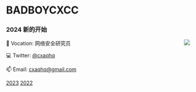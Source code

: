# BADBOYCXCC 

### 2024 新的开始


<img align="right" src="https://github-readme-stats.vercel.app/api?username=badboycxcc&count_private=true&show_icons=true&hide=prs&theme=radical" />

📖 Vocation: 网络安全研究员

💻 Twitter: [@cxaqhq](https://twitter.com/cxaqhq)

📫 Email: cxaqhq@gmail.com

  

[2023](https://github.com/badboycxcc/badboycxcc/blob/main/2023-README.md)
[2022](https://github.com/badboycxcc/badboycxcc/blob/main/2022-README.md)
